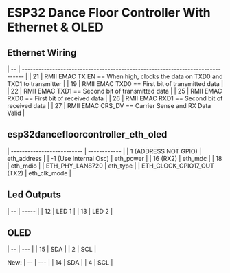 # ESP32 Dance Floor Controller With Ethernet & OLED
## Ethernet Wiring
| -- | ------------------------------------------------------------------------------ |
| 21 | RMII EMAC TX EN  == When high, clocks the data on TXD0 and TXD1 to transmitter |
| 19 | RMII EMAC TXD0   == First bit of transmitted data                              |
| 22 | RMII EMAC TXD1   == Second bit of transmitted data                             |
| 25 | RMII EMAC RXD0   == First bit of received data                                 |
| 26 | RMII EMAC RXD1   == Second bit of received data                                |
| 27 | RMII EMAC CRS_DV == Carrier Sense and RX Data Valid                            |

## esp32dancefloorcontroller_eth_oled
| -------------------------- | ------------ |
| 1 (ADDRESS NOT GPIO)       | eth_address  |
| -1 (Use Internal Osc)      | eth_power    |
| 16 (RX2)                   | eth_mdc      |
| 18                         | eth_mdio     |
| ETH_PHY_LAN8720            | eth_type     |
| ETH_CLOCK_GPIO17_OUT (TX2) | eth_clk_mode |

## Led Outputs
| -- | ----- |
| 12 | LED 1 |
| 13 | LED 2 |

## OLED
| -- | --- |
| 15 | SDA |
| 2  | SCL | 

New:
| -- | --- |
| 14 | SDA |
| 4  | SCL | 